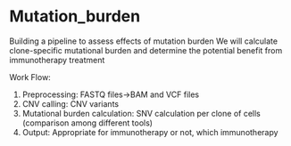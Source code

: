 # Mutation_burden
Building a pipeline to assess effects of mutation burden
We will calculate clone-specific mutational burden and determine the potential benefit from immunotherapy treatment

Work Flow: 
1) Preprocessing: FASTQ files->BAM and VCF files
2) CNV calling: CNV variants 
3) Mutational burden calculation: SNV calculation per clone of cells (comparison among different tools)
4) Output: Appropriate for immunotherapy or not, which immunotherapy
